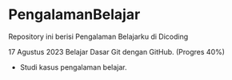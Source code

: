# PengalamanBelajar
Repository ini berisi Pengalaman Belajarku di Dicoding

17 Agustus 2023
Belajar Dasar Git dengan GitHub. (Progres 40%)

* Studi kasus pengalaman belajar.
